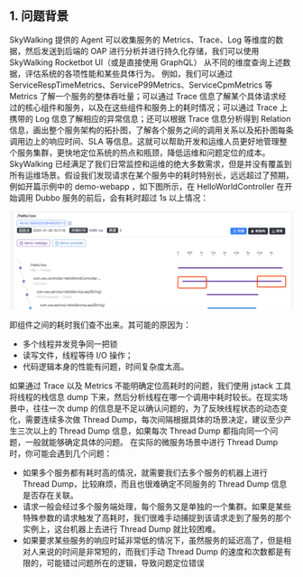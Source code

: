 ## 1. 问题背景

SkyWalking 提供的 Agent 可以收集服务的 Metrics、Trace、Log 等维度的数据，然后发送到后端的 OAP 进行分析并进行持久化存储，我们可以使用 SkyWalking Rocketbot UI（或是直接使用 GraphQL） 从不同的维度查询上述数据，评估系统的各项性能和某些具体行为。
例如，我们可以通过 ServiceRespTimeMetrics、ServiceP99Metrics、ServiceCpmMetrics 等 Metrics 了解一个服务的整体吞吐量；可以通过 Trace 信息了解某个具体请求经过的核心组件和服务，以及在这些组件和服务上的耗时情况；可以通过 Trace 上携带的 Log 信息了解相应的异常信息；还可以根据 Trace 信息分析得到 Relation 信息，画出整个服务架构的拓扑图，了解各个服务之间的调用关系以及拓扑图每条调用边上的响应时间、SLA 等信息。这就可以帮助开发和运维人员更好地管理整个服务集群，更快地定位系统的热点和瓶颈，降低运维和问题定位的成本。
SkyWalking 已经满足了我们日常监控和运维的绝大多数需求，但是并没有覆盖到所有运维场景。假设我们发现请求在某个服务中的耗时特别长，远远超过了预期，例如开篇示例中的 demo-webapp ，如下图所示，在 HelloWorldController 在开始调用 Dubbo 服务的前后，会有耗时超过 1s 以上情况：

![image-20220921152719740](image-20220921152719740.png) 

即组件之间的耗时我们查不出来。其可能的原因为：

* 多个线程并发竞争同一把锁
* 读写文件，线程等待 I/O 操作；
* 代码逻辑本身的性能有问题，时间复杂度太高。

如果通过 Trace 以及 Metrics 不能明确定位高耗时的问题，我们使用 jstack 工具将线程的栈信息 dump 下来，然后分析线程在哪一个调用中耗时较长。在现实场景中，往往一次 dump 的信息是不足以确认问题的，为了反映线程状态的动态变化，需要连续多次做 Thread Dump，每次间隔根据具体的场景决定，建议至少产生三次以上的 Thread Dump 信息，如果每次 Thread Dump 都指向同一个问题，一般就能够确定具体的问题。
在实际的微服务场景中进行 Thread Dump 时，你可能会遇到几个问题：

* 如果多个服务都有耗时高的情况，就需要我们去多个服务的机器上进行 Thread Dump，比较麻烦，而且也很难确定不同服务的 Thread Dump 信息是否存在关联。
* 请求一般会经过多个服务端处理，每个服务又是单独的一个集群。如果是某些特殊参数的请求触发了高耗时，我们很难手动捕捉到该请求走到了服务的那个实例上，这台机器上去进行 Thread Dump 就比较困难。
* 如果要求某些服务的响应时延非常低的情况下，虽然服务的延迟高了，但是相对人来说的时间是非常短的，而我们手动 Thread Dump 的速度和次数都是有限的，可能错过问题所在的逻辑，导致问题定位错误